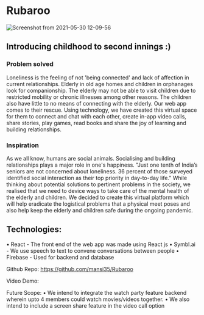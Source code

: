 # Rubaroo

![Screenshot from 2021-05-30 12-09-56](https://user-images.githubusercontent.com/53178543/120094818-3bc89180-c140-11eb-85f4-7ed93d52d0f7.png)

## Introducing childhood to second innings :)  

### Problem solved
Loneliness is the feeling of not 'being connected' and lack of affection in current relationships. Elderly in old age homes and children in orphanages look for companionship. The elderly may not be able to visit children due to restricted mobility or chronic illnesses among other reasons. The children also have little to no means of connecting with the elderly. Our web app comes to their rescue. Using technology, we have created this virtual space for them to connect and chat with each other, create in-app video calls, share stories, play games, read books and share the joy of learning and building relationships.


### Inspiration
As we all know, humans are social animals. Socialising and building relationships plays a major role in one's happiness. "Just one tenth of India’s seniors are not concerned about loneliness. 36 percent of those surveyed identified social interaction as their top priority in day-to-day life." While thinking about potential solutions to pertinent problems in the society, we realised that we need to device ways to take care of the mental health of the elderly and children. We decided to create this virtual platform which will help eradicate the logistical problems that a physical meet poses and also help keep the elderly and children safe during the ongoing pandemic.


## Technologies: 
• React - The front end of the web app was made using React js
• Symbl.ai - We use speech to text to convene conversations between people
• Firebase - Used for backend and database

Github Repo: https://github.com/mansi35/Rubaroo

Video Demo: 

Future Scope: 
• We intend to integrate the watch party feature backend wherein upto 4 members could watch movies/videos together.
• We also intend to include a screen share feature in the video call option

